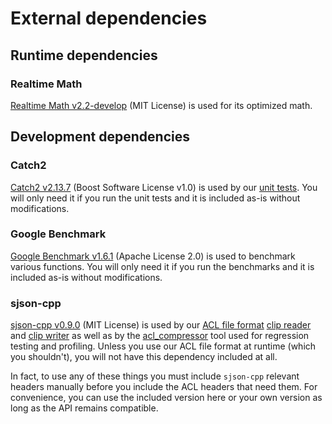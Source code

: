 # External dependencies

## Runtime dependencies

### Realtime Math

[Realtime Math v2.2-develop](https://github.com/nfrechette/rtm) (MIT License) is used for its optimized math.

## Development dependencies

### Catch2

[Catch2 v2.13.7](https://github.com/catchorg/Catch2/releases/tag/v2.13.7) (Boost Software License v1.0) is used by our [unit tests](../tests). You will only need it if you run the unit tests and it is included as-is without modifications.

### Google Benchmark

[Google Benchmark v1.6.1](https://github.com/google/benchmark/releases/tag/v1.6.1) (Apache License 2.0) is used to benchmark various functions. You will only need it if you run the benchmarks and it is included as-is without modifications.

### sjson-cpp

[sjson-cpp v0.9.0](https://github.com/nfrechette/sjson-cpp) (MIT License) is used by our [ACL file format](../docs/the_acl_file_format.md) [clip reader](../includes/acl/io/clip_reader.h) and [clip writer](../includes/acl/io/clip_writer.h) as well as by the [acl_compressor](../tools/acl_compressor) tool used for regression testing and profiling. Unless you use our ACL file format at runtime (which you shouldn't), you will not have this dependency included at all.

In fact, to use any of these things you must include `sjson-cpp` relevant headers manually before you include the ACL headers that need them. For convenience, you can use the included version here or your own version as long as the API remains compatible.
